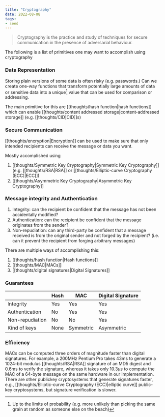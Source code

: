 ```yaml
---
title: "Cryptography"
date: 2022-08-08
tags:
- seed
---
```


> Cryptography is the practice and study of techniques for secure communication in the presence of adversarial behaviour.

The following is a list of primitives one may want to accomplish using cryptography

### Data Representation
Storing plain versions of some data is often risky (e.g. passwords.) Can we create one-way functions that transform potentially large amounts of data or sensitive data into a unique[^1] value that can be used for comparison or addressing.

[^1]: Up to the limits of probability (e.g. more unlikely than picking the same grain at random as someone else on the beach)

The main primitive for this are [[thoughts/hash function|hash functions]] which can enable [[thoughts/content addressed storage|content-addressed storage]] (e.g. [[thoughts/CID|CID]]s)

### Secure Communication
[[thoughts/encryption|Encryption]] can be used to make sure that only intended recipients can receive the message or data you want.

Mostly accomplished using
1. [[thoughts/Symmetric Key Cryptography|Symmetric Key Cryptography]] (e.g. [[thoughts/RSA|RSA]] or [[thoughts/Elliptic-curve Cryptography (ECC)|ECC]])
2. [[thoughts/Asymmetric Key Cryptography|Asymmetric Key Cryptography]]

### Message integrity and Authentication
1. Integrity: can the recipient be confident that the message has not been accidentally modified?
2. Authentication: can the recipient be confident that the message originates from the sender?
3. Non-repudiation: can any third-party be confident that a message received is from the original sender and not forged by the recipient? (i.e. can it prevent the recipient from forging arbitrary messages)

There are multiple ways of accomplishing this:
1. [[thoughts/hash function|Hash functions]]
2. [[thoughts/MAC|MACs]]
3. [[thoughts/digital signatures|Digital Signatures]]

### Guarantees


| |Hash|MAC|Digital Signature|
|---|---|---|---|
|Integrity|Yes|Yes|Yes|
|Authentication|No|Yes|Yes|
|Non-repudiation|No|No|Yes|
|Kind of keys|None|Symmetric|Asymmetric|

### Efficiency
MACs can be computed three orders of magnitude faster than digital signatures. For example, a 200MHz Pentium Pro takes 43ms to generate a 1024-bit modulus [[thoughts/RSA|RSA]] signature of an MD5 digest and 0.6ms to verify the signature, whereas it takes only 10.3$\mu s$ to compute the MAC of a 64-byte message on the same hardware in our implementation. There are other publickey cryptosystems that generate signatures faster, e.g.,
[[thoughts/Elliptic-curve Cryptography (ECC)|elliptic curve]] public-key cryptosystems, but signature verification is slower.

